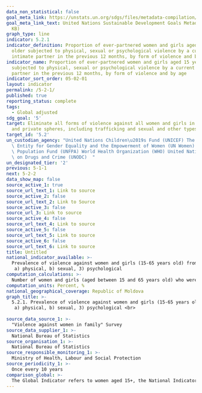```yaml
---
data_non_statistical: false
goal_meta_link: https://unstats.un.org/sdgs/files/metadata-compilation/Metadata-Goal-5.pdf
goal_meta_link_text: United Nations Sustainable Development Goals Metadata (PDF 518
  KB)
graph_type: line
indicator: 5.2.1
indicator_definition: Proportion of ever-partnered women and girls aged 15 years and
  older subjected to physical, sexual or psychological violence by a current or former
  intimate partner in the previous 12 months, by form of violence and by age
indicator_name: Proportion of ever-partnered women and girls aged 15 years and older
  subjected to physical, sexual or psychological violence by a current or former intimate
  partner in the previous 12 months, by form of violence and by age
indicator_sort_order: 05-02-01
layout: indicator
permalink: /5-2-1/
published: true
reporting_status: complete
tags:
  - Global adjusted
sdg_goal: '5'
target: Eliminate all forms of violence against all women and girls in the public
  and private spheres, including trafficking and sexual and other types of exploitation
target_id: '5.2'
un_custodian_agency: "United Nations Children\u2019s Fund (UNICEF) The United Nations\
  \ Entity for Gender Equality and the Empowerment of Women (UN Women) United Nations\
  \ Population Fund (UNFPA) World Health Organization (WHO) United Nations Office\
  \ on Drugs and Crime (UNODC)  "
un_designated_tier: '2'
previous: 5-1-1
next: 5-2-2
data_show_map: false
source_active_1: true
source_url_text_1: Link to source
source_active_2: false
source_url_text_2: Link to Source
source_active_3: false
source_url_3: Link to source
source_active_4: false
source_url_text_4: Link to source
source_active_5: false
source_url_text_5: Link to source
source_active_6: false
source_url_text_6: Link to source
title: Untitled
national_indicator_available: >-
  Prevalence of violence against women and girls (15-65 years old) from an intimate partner/husband, over the last 12 months, by age and form of violence:<br> 
   a) physical, b) sexual, 3) psychological
computation_calculations: >-
  Number of women and girls (aged between 15 and 65 years old) who were exposed to a form of violence (physical, sexual, psychological) from partners/husbands over the last 12 months, divided to the number of women and girls (aged between 15 and 65 years old) who have ever had an intimate partner/husband, multiplied by 100.
computation_units: Percent, %
national_geographical_coverage: Republic of Moldova
graph_title: >-
  5.2.1. Prevalence of violence against women and girls (15-65 years old) from an intimate partner/husband, over the last 12 months, by age and form of violence:<br> 
   a) physical, b) sexual, 3) psychological <br> 
  
source_data_source_1: >-
  "Violence against women in family" Survey  
source_data_supplier_1: >-
  National Bureau of Statistics
source_organisation_1: >-
  National Bureau of Statistics
source_responsible_monitoring_1: >-
  Ministry of Health, Labour and Social Protection
source_periodicity_1: >-
  Once every 10 years
comparison_global: >-
  The Global Indicator refers to women aged 15+, the National Indicator  - women aged 15-65 years old 
---
```

